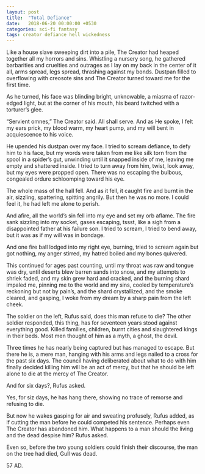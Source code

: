 ```yaml
---
layout: post
title:  "Total Defiance"
date:   2018-06-20 00:00:00 +0530
categories: sci-fi fantasy
tags: creator defiance hell wickedness
---
```


Like a house slave sweeping dirt into a pile, The Creator had heaped together all my horrors and sins. Whistling a nursery song, he gathered barbarities and cruelties and outrages as I lay on my back in the center of it all, arms spread, legs spread, thrashing against my bonds. Dustpan filled to overflowing with creosote sins and The Creator turned toward me for the first time.

As he turned, his face was blinding bright, unknowable, a miasma of razor-edged light, but at the corner of his mouth, his beard twitched with a torturer’s glee.

“Servient omnes,” The Creator said. All shall serve. And as He spoke, I felt my ears prick, my blood warm, my heart pump, and my will bent in acquiescence to his voice.

He upended his dustpan over my face. I tried to scream defiance, to defy him to his face, but my words were taken from me like silk torn from the spool in a spider’s gut, unwinding until it snapped inside of me, leaving me empty and shattered inside. I tried to turn away from him, twist, look away, but my eyes were propped open. There was no escaping the bulbous, congealed ordure schloomping toward his eye.

The whole mass of the hall fell. And as it fell, it caught fire and burnt in the air, sizzling, spattering, spitting angrily. But then he was no more. I could feel it, he had left me alone to perish.

And afire, all the world’s sin fell into my eye and set my orb aflame. The fire sank sizzling into my socket, gases escaping, tssst, like a sigh from a disappointed father at his failure son. I tried to scream, I tried to bend away, but it was as if my will was in bondage.

And one fire ball lodged into my right eye, burning, tried to scream again but got nothing, my anger stirred, my hatred boiled and my bones quivered.

This continued for ages past counting, until my throat was raw and tongue was dry, until deserts blew barren sands into snow, and my attempts to shriek faded, and my skin grew hard and cracked, and the burning shard impaled me, pinning me to the world and my sins, cooled by temperature’s reckoning but not by pain’s, and the shard crystallized, and the smoke cleared, and gasping, I woke from my dream by a sharp pain from the left cheek.

The soldier on the left, Rufus said, does this man refuse to die? The other soldier responded, this thing, has for seventeen years stood against everything good. Killed families, children, burnt cities and slaughtered kings in their beds. Most men thought of him as a myth, a ghost, the devil.

Three times he has nearly being captured but has managed to escape. But there he is, a mere man, hanging with his arms and legs nailed to a cross for the past six days. The council having deliberated about what to do with him finally decided killing him will be an act of mercy, but that he should be left alone to die at the mercy of The Creator. 

And for six days?, Rufus asked. 

Yes, for siz days, he has hang there, showing no trace of remorse and refusing to die.

But now he wakes gasping for air and sweating profusely, Rufus added, as if cutting the man before he could competed his sentence. Perhaps even The Creator has abandoned him. What happens to a man should the living and the dead despise him? Rufus asked.

Even so, before the two young soldiers could finish their discourse, the man on the tree had died, Gull was dead.

57 AD.